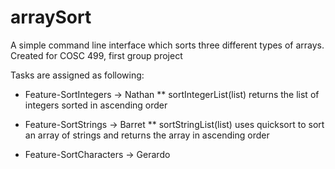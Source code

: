 # arraySort
A simple command line interface which sorts three different types of arrays. Created for COSC 499, first group project

Tasks are assigned as following:

* Feature-SortIntegers -> Nathan
** sortIntegerList(list) returns the list of integers sorted in ascending order

* Feature-SortStrings -> Barret 
** sortStringList(list) uses quicksort to sort an array of strings and returns the array in ascending order

* Feature-SortCharacters -> Gerardo

